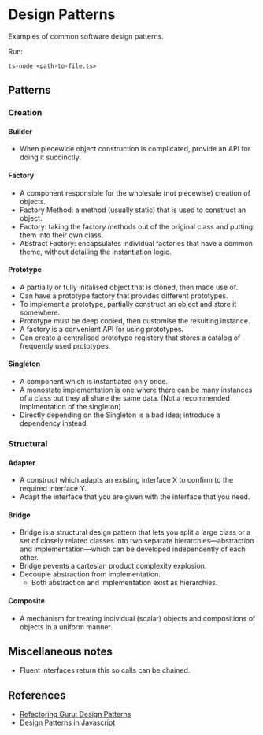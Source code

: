 # Design Patterns

Examples of common software design patterns.

Run:

```
ts-node <path-to-file.ts>
```

## Patterns

### Creation

#### Builder

-   When piecewide object construction is complicated, provide an API for doing it succinctly.

#### Factory

-   A component responsible for the wholesale (not piecewise) creation of objects.
-   Factory Method: a method (usually static) that is used to construct an object.
-   Factory: taking the factory methods out of the original class and putting them into their own class.
-   Abstract Factory: encapsulates individual factories that have a common theme, without detailing the instantiation logic.

#### Prototype

-   A partially or fully initalised object that is cloned, then made use of.
-   Can have a prototype factory that provides different prototypes.
-   To implement a prototype, partially construct an object and store it somewhere.
-   Prototype must be deep copied, then customise the resulting instance.
-   A factory is a convenient API for using prototypes.
-   Can create a centralised prototype registery that stores a catalog of frequently used prototypes.

#### Singleton

-   A component which is instantiated only once.
-   A monostate implementation is one where there can be many instances of a class but they all share the same data. (Not a recommended implmentation of the singleton)
-   Directly depending on the Singleton is a bad idea; introduce a dependency instead.

### Structural

#### Adapter

-   A construct which adapts an existing interface X to confirm to the required interface Y.
-   Adapt the interface that you are given with the interface that you need.

#### Bridge

-   Bridge is a structural design pattern that lets you split a large class or a set of closely related classes into two separate hierarchies—abstraction and implementation—which can be developed independently of each other.
-   Bridge pevents a cartesian product complexity explosion.
-   Decouple abstraction from implementation.
    -   Both abstraction and implementation exist as hierarchies.

#### Composite

-   A mechanism for treating individual (scalar) objects and compositions of objects in a uniform manner.

## Miscellaneous notes

-   Fluent interfaces return this so calls can be chained.

## References

-   [Refactoring Guru: Design Patterns](https://refactoring.guru/design-patterns/typescript)
-   [Design Patterns in Javascript](https://www.udemy.com/course/design-patterns-javascript/)
